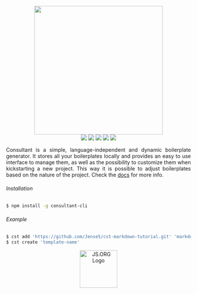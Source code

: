 <p align="center">
  <img src="http://i.imgur.com/RL2kYyg.png" width="350"><br />
  <img src="https://img.shields.io/badge/status-beta-16a085.svg">
  <img src="https://travis-ci.org/Jense5/consultant.svg?branch=master">
  <img src="https://img.shields.io/npm/v/consultant-cli.svg">
  <img src="https://img.shields.io/badge/%20%20%F0%9F%93%A6%F0%9F%9A%80-semantic--release-e10079.svg">
  <img src="https://img.shields.io/npm/l/consultant-cli.svg">
</p>

<p align="justify">
Consultant is a simple, language-independent and dynamic boilerplate generator. It stores all your
boilerplates locally and provides an easy to use interface to manage them, as well as the possibility
to customize them when kickstarting a new project. This way it is possible to adjust boilerplates based
on the nature of the project. Check the <a href="http://consultant.js.org">docs</a> for
more info.
</p>

###### Installation

```sh
$ npm install -g consultant-cli
```

###### Example

```sh
$ cst add 'https://github.com/Jense5/cst-markdown-tutorial.git' 'markdown'
$ cst create 'template-name'
```

<p align="center">
  <a href="https://js.org" target="_blank" title="JS.ORG | JavaScript Community">
  <img src="https://logo.js.org/dark_horz.png" width="102" alt="JS.ORG Logo"/></a>
</p>
